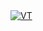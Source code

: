 <body>
    <a href="https://www.exemplo.com](https://www.virtualbox.org/)">
        <img src="caminho_da_imagem.jpg](https://www.virtualbox.org/graphics/vbox_logo2_gradient.png)https://www.virtualbox.org/graphics/vbox_logo2_gradient.png" alt="VT">
